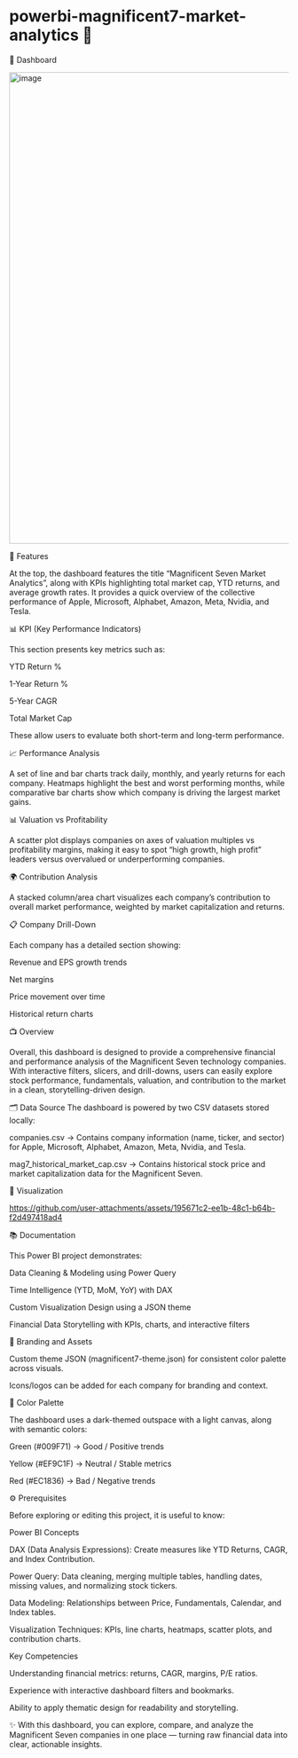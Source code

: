 # powerbi-magnificent7-market-analytics 👋

📶 Dashboard

<img width="1381" height="850" alt="image" src="https://github.com/user-attachments/assets/8efe58b3-25c8-4597-9513-1efb6c8b2b72" />

📃 Features

At the top, the dashboard features the title “Magnificent Seven Market Analytics”, along with KPIs highlighting total market cap, YTD returns, and average growth rates. It provides a quick overview of the collective performance of Apple, Microsoft, Alphabet, Amazon, Meta, Nvidia, and Tesla.

📊 KPI (Key Performance Indicators)

This section presents key metrics such as:

YTD Return %

1-Year Return %

5-Year CAGR

Total Market Cap

These allow users to evaluate both short-term and long-term performance.

📈 Performance Analysis

A set of line and bar charts track daily, monthly, and yearly returns for each company. Heatmaps highlight the best and worst performing months, while comparative bar charts show which company is driving the largest market gains.

📊 Valuation vs Profitability

A scatter plot displays companies on axes of valuation multiples vs profitability margins, making it easy to spot “high growth, high profit” leaders versus overvalued or underperforming companies.

🌍 Contribution Analysis

A stacked column/area chart visualizes each company’s contribution to overall market performance, weighted by market capitalization and returns.

📋 Company Drill-Down

Each company has a detailed section showing:

Revenue and EPS growth trends

Net margins

Price movement over time

Historical return charts

📺 Overview

Overall, this dashboard is designed to provide a comprehensive financial and performance analysis of the Magnificent Seven technology companies. With interactive filters, slicers, and drill-downs, users can easily explore stock performance, fundamentals, valuation, and contribution to the market in a clean, storytelling-driven design.

🗂️ Data Source
The dashboard is powered by two CSV datasets stored locally:

companies.csv → Contains company information (name, ticker, and sector) for Apple, Microsoft, Alphabet, Amazon, Meta, Nvidia, and Tesla.

mag7_historical_market_cap.csv → Contains historical stock price and market capitalization data for the Magnificent Seven.

🎥 Visualization

https://github.com/user-attachments/assets/195671c2-ee1b-48c1-b64b-f2d497418ad4

📚 Documentation

This Power BI project demonstrates:

Data Cleaning & Modeling using Power Query

Time Intelligence (YTD, MoM, YoY) with DAX

Custom Visualization Design using a JSON theme

Financial Data Storytelling with KPIs, charts, and interactive filters

🎨 Branding and Assets

Custom theme JSON (magnificent7-theme.json) for consistent color palette across visuals.

Icons/logos can be added for each company for branding and context.

🌈 Color Palette

The dashboard uses a dark-themed outspace with a light canvas, along with semantic colors:

Green (#009F71) → Good / Positive trends

Yellow (#EF9C1F) → Neutral / Stable metrics

Red (#EC1836) → Bad / Negative trends

⚙️ Prerequisites

Before exploring or editing this project, it is useful to know:

Power BI Concepts

DAX (Data Analysis Expressions): Create measures like YTD Returns, CAGR, and Index Contribution.

Power Query: Data cleaning, merging multiple tables, handling dates, missing values, and normalizing stock tickers.

Data Modeling: Relationships between Price, Fundamentals, Calendar, and Index tables.

Visualization Techniques: KPIs, line charts, heatmaps, scatter plots, and contribution charts.

Key Competencies

Understanding financial metrics: returns, CAGR, margins, P/E ratios.

Experience with interactive dashboard filters and bookmarks.

Ability to apply thematic design for readability and storytelling.

✨ With this dashboard, you can explore, compare, and analyze the Magnificent Seven companies in one place — turning raw financial data into clear, actionable insights.
